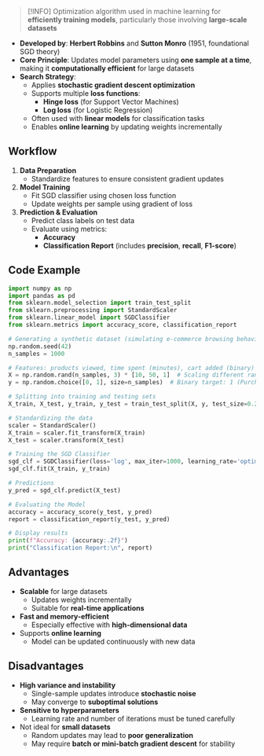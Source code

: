 > [!INFO]
> Optimization algorithm used in machine learning for **efficiently training models**, particularly those involving **large-scale datasets**

- **Developed by**: **Herbert Robbins** and **Sutton Monro** (1951, foundational SGD theory)
- **Core Principle**: Updates model parameters using **one sample at a time**, making it **computationally efficient** for large datasets
- **Search Strategy**:
	- Applies **stochastic gradient descent optimization**
	- Supports multiple **loss functions**:
		- **Hinge loss** (for Support Vector Machines)
		- **Log loss** (for Logistic Regression)
	- Often used with **linear models** for classification tasks
	- Enables **online learning** by updating weights incrementally

## Workflow

1. **Data Preparation**
	- Standardize features to ensure consistent gradient updates
2. **Model Training**
	- Fit SGD classifier using chosen loss function
	- Update weights per sample using gradient of loss
3. **Prediction & Evaluation**
	- Predict class labels on test data
	- Evaluate using metrics:
		- **Accuracy**
		- **Classification Report** (includes **precision**, **recall**, **F1-score**)

## Code Example

```python
import numpy as np
import pandas as pd
from sklearn.model_selection import train_test_split
from sklearn.preprocessing import StandardScaler
from sklearn.linear_model import SGDClassifier
from sklearn.metrics import accuracy_score, classification_report

# Generating a synthetic dataset (simulating e-commerce browsing behavior)
np.random.seed(42)
n_samples = 1000

# Features: products viewed, time spent (minutes), cart added (binary)
X = np.random.rand(n_samples, 3) * [10, 50, 1]  # Scaling different ranges
y = np.random.choice([0, 1], size=n_samples)  # Binary target: 1 (Purchase), 0 (No Purchase)

# Splitting into training and testing sets
X_train, X_test, y_train, y_test = train_test_split(X, y, test_size=0.2, random_state=42)

# Standardizing the data
scaler = StandardScaler()
X_train = scaler.fit_transform(X_train)
X_test = scaler.transform(X_test)

# Training the SGD Classifier
sgd_clf = SGDClassifier(loss='log', max_iter=1000, learning_rate='optimal', random_state=42)
sgd_clf.fit(X_train, y_train)

# Predictions
y_pred = sgd_clf.predict(X_test)

# Evaluating the Model
accuracy = accuracy_score(y_test, y_pred)
report = classification_report(y_test, y_pred)

# Display results
print(f"Accuracy: {accuracy:.2f}")
print("Classification Report:\n", report)
```
## Advantages

- **Scalable** for large datasets
	- Updates weights incrementally
	- Suitable for **real-time applications**
- **Fast and memory-efficient**
	- Especially effective with **high-dimensional data**
- Supports **online learning**
	- Model can be updated continuously with new data

## Disadvantages

- **High variance and instability**
	- Single-sample updates introduce **stochastic noise**
	- May converge to **suboptimal solutions**
- **Sensitive to hyperparameters**
	- Learning rate and number of iterations must be tuned carefully
- Not ideal for **small datasets**
	- Random updates may lead to **poor generalization**
	- May require **batch or mini-batch gradient descent** for stability